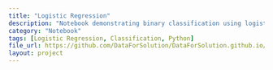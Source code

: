 ```yaml
---
title: "Logistic Regression"
description: "Notebook demonstrating binary classification using logistic regression."
category: "Notebook"
tags: [Logistic Regression, Classification, Python]
file_url: https://github.com/DataForSolution/DataForSolution.github.io/blob/main/projects/Logistic%20Regression.ipynb
layout: project
---
```

